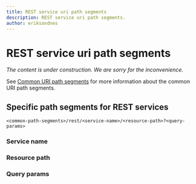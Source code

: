 ```yaml
---
title: REST service uri path segments
description: REST service uri path segments. 
author: eriksandnes
---
```

# REST service uri path segments

_The content is under construction. We are sorry for the inconvenience._

See [Common URI path segments](../index.md#common-uri-path-segments) for more information about the common URI path segments.

## Specific path segments for REST services
`<common-path-segments>/rest/<service-name>/<resource-path>?<query-params>`

### Service name

### Resource path

### Query params

